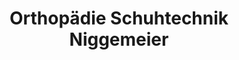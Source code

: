 ---
title: "Orthopädie Schuhtechnik Niggemeier"
url: /paderborn/orthopaedie-schuhtechnik-niggemeier/
shop: Schuhe
---